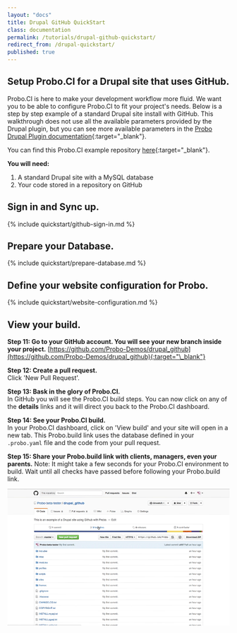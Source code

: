 ```yaml
---
layout: "docs"
title: Drupal GitHub QuickStart
class: documentation
permalink: /tutorials/drupal-github-quickstart/
redirect_from: /drupal-quickstart/
published: true
---
```


## Setup Probo.CI for a Drupal site that uses GitHub.
Probo.CI is here to make your development workflow more fluid. We want you to be able to configure Probo.CI to fit your project's needs. Below is a step by step example of a standard Drupal site install with GitHub. This walkthrough does not use all the available parameters provided by the Drupal plugin, but you can see more available parameters in the [Probo Drupal Plugin documentation](/plugins/drupal-plugin/ "Probo Drupal Plugin Documentation"){:target="\_blank"}.

You can find this Probo.CI example repository [here](https://github.com/Probo-Demos/drupal_github){:target="\_blank"}.

**You will need:**

1. A standard Drupal site with a MySQL database
2. Your code stored in a repository on GitHub

## Sign in and Sync up.
{% include quickstart/github-sign-in.md %}

## Prepare your Database.
{% include quickstart/prepare-database.md %}

## Define your website configuration for Probo.
{% include quickstart/website-configuration.md %}

## View your build.
**Step 11: Go to your GitHub account. You will see your new branch inside your project.**
[https://github.com/Probo-Demos/drupal_github](https://github.com/Probo-Demos/drupal_github){:target="\_blank"}

**Step 12: Create a pull request.**  
Click 'New Pull Request'.   

**Step 13: Bask in the glory of Probo.CI.**  
In GitHub you will see the Probo.CI build steps. You can now click on any of the **details** links and it will direct you back to the Probo.CI dashboard.

**Step 14: See your Probo.CI build.**  
In your Probo.CI dashboard, click on 'View build' and your site will open in a new tab. This Probo.build link uses the database defined in your `.probo.yaml` file and the code from your pull request.

**Step 15: Share your Probo.build link with clients, managers, even your parents.**
Note: It might take a few seconds for your Probo.CI environment to build. Wait until all checks have passed before following your Probo.build link.  

<img src="/images/probo-build.gif" alt="Probo.CI build Gif" class="docs-gif screenshot">
